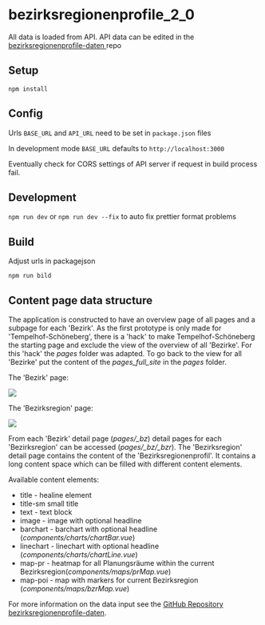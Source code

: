 # bezirksregionenprofile_2_0

All data is loaded from API. API data can be edited in the [bezirksregionenprofile-daten
](https://github.com/technologiestiftung/bezirksregionenprofile-daten) repo

## Setup
```npm install```

## Config
Urls ```BASE_URL``` and ```API_URL``` need to be set in ```package.json``` files

In development mode ```BASE_URL``` defaults to ```http://localhost:3000```

Eventually check for CORS settings of API server if request in build process fail.

## Development
```npm run dev```
or
```npm run dev --fix```
to auto fix prettier format problems

## Build
Adjust urls in packagejson

```npm run bild```

## Content page data structure

The application is constructed to have an overview page of all pages and a subpage for each 'Bezirk'. As the first prototype is only made for 'Tempelhof-Schöneberg', there is a 'hack' to make Tempelhof-Schöneberg the starting page and exclude the view of the overview of all 'Bezirke'. For this 'hack' the *pages* folder was adapted.
To go back to the view for all 'Bezirke' put the content of the *pages_full_site* in the *pages* folder.

The 'Bezirk' page:

![](./readme-screenshots/bezirk.png)

The 'Bezirksregion' page:

![](./readme-screenshots/bezirksregion.png)

From each 'Bezirk' detail page (*pages/_bz*) detail pages for each 'Bezirksregion' can be accessed (*pages/_bz/_bzr*). The 'Bezirksregion' detail page contains the content of the 'Bezirksregionenprofil'. It contains a long content space which can be filled with different content elements.

Available content elements: 
* title - healine element
* title-sm small title
* text - text block
* image - image with optional headline
* barchart - barchart with optional headline (*components/charts/chartBar.vue*)
* linechart - linechart with optional headline (*components/charts/chartLine.vue*)
* map-pr - heatmap for all Planungsräume within the current Bezirksregion(*components/maps/prMap.vue*)
* map-poi - map with markers for current Bezirksregion (*components/maps/bzrMap.vue*)

For more information on the data input see the [GitHub Repository bezirksregionenprofile-daten](https://github.com/technologiestiftung/bezirksregionenprofile-daten).